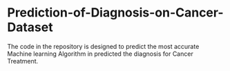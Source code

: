 # Prediction-of-Diagnosis-on-Cancer-Dataset
The code in the repository is designed to predict the most accurate Machine learning Algorithm in predicted the diagnosis for Cancer Treatment.
